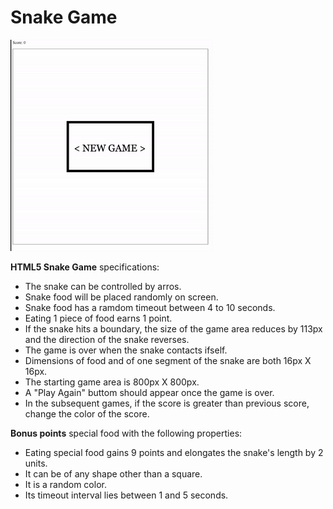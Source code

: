 # Snake Game

![Game Play](/img/snake-game.gif)

**HTML5 Snake Game** specifications:

 - The snake can be controlled by arros.
 - Snake food will be placed randomly on screen.
 - Snake food has a ramdom timeout between 4 to 10 seconds.
 - Eating 1 piece of food earns 1 point.
 - If the snake hits a boundary, the size of the game area reduces by 113px and the direction of the snake reverses.
 - The game is over when the snake contacts ifself.
 - Dimensions of food and of one segment of the snake are both 16px X 16px.
 - The starting game area is 800px X 800px.
 - A "Play Again" buttom should appear once the game is over.
 - In the subsequent games, if the score is greater than previous score, change the color of the score.

**Bonus points** special food with the following properties:

 - Eating special food gains 9 points and elongates the snake's length by 2 units.
 - It can be of any shape other than a square.
 - It is a random color.
 - Its timeout interval lies between 1 and 5 seconds.
